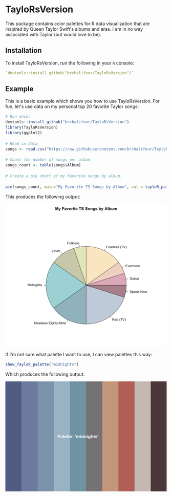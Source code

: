 
# TayloRsVersion

<!-- badges: start -->
<!-- badges: end -->

This package contains color palettes for R data visualization that are inspired by Queen Taylor Swift's albums and eras. I am in no way associated with Taylor (but would love to be).

## Installation

To install TayloRsVersion, run the following in your `R` console:

``` r
`devtools::install_github("brchalifour/TayloRsVersion")`.
```

## Example

This is a basic example which shows you how to use TayloRsVersion. For fun, let's use data on my personal top 20 favorite Taylor songs:

``` r
# Run once: 
devtools::install_github("brchalifour/TayloRsVersion")
library(TayloRsVersion)
library(ggplot2)

# Read in data
songs <- read.csv("https://raw.githubusercontent.com/brchalifour/TayloRsVersion/master/TS_data.csv")

# Count the number of songs per album
songs_count <- table(songs$Album)

# Create a pie chart of my favorite songs by album:

pie(songs_count, main="My Favorite TS Songs by Album", col = tayloR_palette("lover"))

```
This produces the following output:

![Top 20 Favorite Taylor Songs](Top20.png)

If I'm not sure what palette I want to use, I can view palettes this way:

``` r
show_TayloR_palette("midnights")
```
Which produces the following output:

![Midnights Colors](midnights.png)
